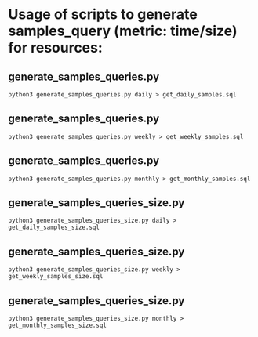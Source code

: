 # Usage of scripts to generate samples_query (metric: time/size) for resources:

## generate_samples_queries.py
`python3 generate_samples_queries.py daily > get_daily_samples.sql`
## generate_samples_queries.py
`python3 generate_samples_queries.py weekly > get_weekly_samples.sql`
## generate_samples_queries.py
`python3 generate_samples_queries.py monthly > get_monthly_samples.sql`
## generate_samples_queries_size.py
`python3 generate_samples_queries_size.py daily > get_daily_samples_size.sql`
## generate_samples_queries_size.py
`python3 generate_samples_queries_size.py weekly > get_weekly_samples_size.sql`
## generate_samples_queries_size.py
`python3 generate_samples_queries_size.py monthly > get_monthly_samples_size.sql`